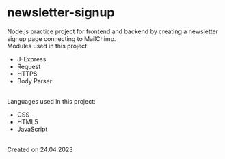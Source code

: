 # newsletter-signup
Node.js practice project for frontend and backend by creating a newsletter signup page connecting to MailChimp.
<br>
Modules used in this project: 
<ul>
<li>J-Express</li>
<li>Request</li>
<li>HTTPS</li>
<li>Body Parser</li>
</ul>
<br>
Languages used in this project:
<ul>
<li>CSS</li>
<li>HTML5</li>
<li>JavaScript</li>
</ul>
<br>
Created on 24.04.2023
